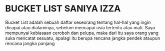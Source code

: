 # BUCKET LIST SANIYA IZZA

Bucket List adalah sebuah daftar seseorang tentang hal-hal yang ingin dicapai atau dialaminya, sebelum mencapai usia tertentu atau mati. Saya mempunyai kebiasaan ceroboh dan pelupa, maka dari itu saya orang yang suka mencatat sesuatu, apalagi itu berupa rencana jangka pendek ataupun rencana jangka panjang